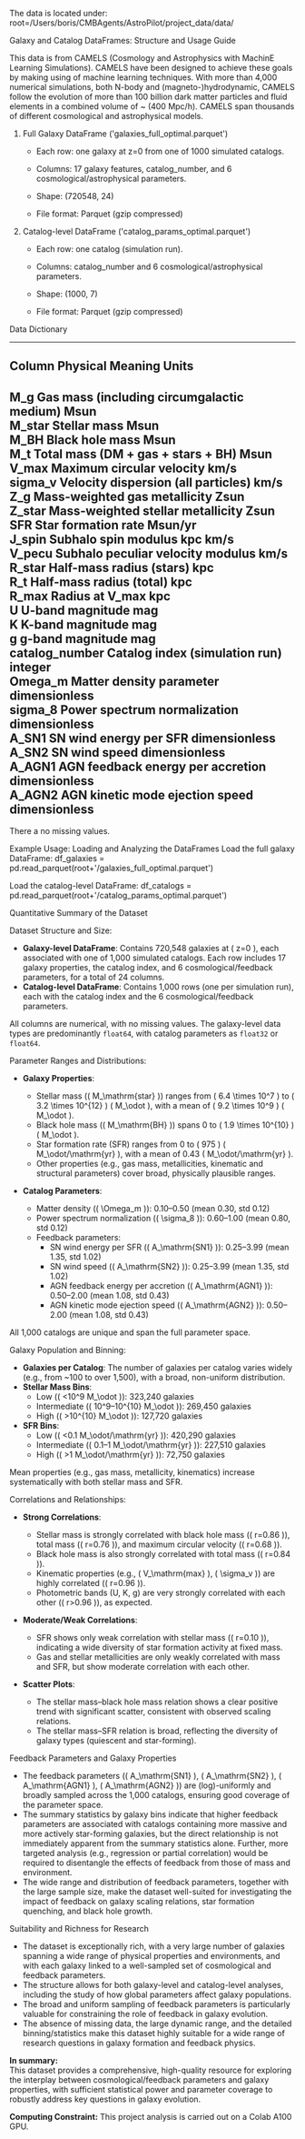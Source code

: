 
The data is located under:
root=/Users/boris/CMBAgents/AstroPilot/project_data/data/

Galaxy and Catalog DataFrames: Structure and Usage Guide

This data is from CAMELS (Cosmology and Astrophysics with MachinE 
Learning Simulations). CAMELS have been designed to achieve these goals by making using of machine learning techniques. With more than 4,000 numerical simulations, both N-body and (magneto-)hydrodynamic, CAMELS follow the evolution of more than 100 billion dark matter particles and fluid elements in a combined volume of ~ (400 Mpc/h). CAMELS span thousands of different cosmological and astrophysical models. 

1. Full Galaxy DataFrame ('galaxies_full_optimal.parquet')

   - Each row: one galaxy at z=0 from one of 1000 simulated catalogs.

   - Columns: 17 galaxy features, catalog_number, and 6 cosmological/astrophysical parameters.

   - Shape: (720548, 24)

   - File format: Parquet (gzip compressed)


2. Catalog-level DataFrame ('catalog_params_optimal.parquet')

   - Each row: one catalog (simulation run).

   - Columns: catalog_number and 6 cosmological/astrophysical parameters.

   - Shape: (1000, 7)

   - File format: Parquet (gzip compressed)



Data Dictionary

----------------------------------------------------------------------
Column             Physical Meaning                         Units               
----------------------------------------------------------------------
M_g                Gas mass (including circumgalactic medium) Msun                
M_star             Stellar mass                             Msun                
M_BH               Black hole mass                          Msun                
M_t                Total mass (DM + gas + stars + BH)       Msun                
V_max              Maximum circular velocity                km/s                
sigma_v            Velocity dispersion (all particles)      km/s                
Z_g                Mass-weighted gas metallicity            Zsun                
Z_star             Mass-weighted stellar metallicity        Zsun                
SFR                Star formation rate                      Msun/yr             
J_spin             Subhalo spin modulus                     kpc km/s            
V_pecu             Subhalo peculiar velocity modulus        km/s                
R_star             Half-mass radius (stars)                 kpc                 
R_t                Half-mass radius (total)                 kpc                 
R_max              Radius at V_max                          kpc                 
U                  U-band magnitude                         mag                 
K                  K-band magnitude                         mag                 
g                  g-band magnitude                         mag                 
catalog_number     Catalog index (simulation run)           integer             
Omega_m            Matter density parameter                 dimensionless       
sigma_8            Power spectrum normalization             dimensionless       
A_SN1              SN wind energy per SFR                   dimensionless       
A_SN2              SN wind speed                            dimensionless       
A_AGN1             AGN feedback energy per accretion        dimensionless       
A_AGN2             AGN kinetic mode ejection speed          dimensionless       
----------------------------------------------------------------------

There a no missing values.

Example Usage: Loading and Analyzing the DataFrames
Load the full galaxy DataFrame:
df_galaxies = pd.read_parquet(root+'/galaxies_full_optimal.parquet')

Load the catalog-level DataFrame:
df_catalogs = pd.read_parquet(root+'/catalog_params_optimal.parquet')


Quantitative Summary of the Dataset

Dataset Structure and Size:

- **Galaxy-level DataFrame**: Contains 720,548 galaxies at \( z=0 \), each associated with one of 1,000 simulated catalogs. Each row includes 17 galaxy properties, the catalog index, and 6 cosmological/feedback parameters, for a total of 24 columns.
- **Catalog-level DataFrame**: Contains 1,000 rows (one per simulation run), each with the catalog index and the 6 cosmological/feedback parameters.

All columns are numerical, with no missing values. The galaxy-level data types are predominantly `float64`, with catalog parameters as `float32` or `float64`.

Parameter Ranges and Distributions:

- **Galaxy Properties**: 
  - Stellar mass (\( M_\mathrm{star} \)) ranges from \( 6.4 \times 10^7 \) to \( 3.2 \times 10^{12} \) \( M_\odot \), with a mean of \( 9.2 \times 10^9 \) \( M_\odot \).
  - Black hole mass (\( M_\mathrm{BH} \)) spans 0 to \( 1.9 \times 10^{10} \) \( M_\odot \).
  - Star formation rate (SFR) ranges from 0 to \( 975 \) \( M_\odot/\mathrm{yr} \), with a mean of 0.43 \( M_\odot/\mathrm{yr} \).
  - Other properties (e.g., gas mass, metallicities, kinematic and structural parameters) cover broad, physically plausible ranges.

- **Catalog Parameters**:
  - Matter density (\( \Omega_m \)): 0.10–0.50 (mean 0.30, std 0.12)
  - Power spectrum normalization (\( \sigma_8 \)): 0.60–1.00 (mean 0.80, std 0.12)
  - Feedback parameters:
    - SN wind energy per SFR (\( A_\mathrm{SN1} \)): 0.25–3.99 (mean 1.35, std 1.02)
    - SN wind speed (\( A_\mathrm{SN2} \)): 0.25–3.99 (mean 1.35, std 1.02)
    - AGN feedback energy per accretion (\( A_\mathrm{AGN1} \)): 0.50–2.00 (mean 1.08, std 0.43)
    - AGN kinetic mode ejection speed (\( A_\mathrm{AGN2} \)): 0.50–2.00 (mean 1.08, std 0.43)

All 1,000 catalogs are unique and span the full parameter space.

Galaxy Population and Binning:

- **Galaxies per Catalog**: The number of galaxies per catalog varies widely (e.g., from ~100 to over 1,500), with a broad, non-uniform distribution.
- **Stellar Mass Bins**:
  - Low (\( <10^9 M_\odot \)): 323,240 galaxies
  - Intermediate (\( 10^9–10^{10} M_\odot \)): 269,450 galaxies
  - High (\( >10^{10} M_\odot \)): 127,720 galaxies
- **SFR Bins**:
  - Low (\( <0.1 M_\odot/\mathrm{yr} \)): 420,290 galaxies
  - Intermediate (\( 0.1–1 M_\odot/\mathrm{yr} \)): 227,510 galaxies
  - High (\( >1 M_\odot/\mathrm{yr} \)): 72,750 galaxies

Mean properties (e.g., gas mass, metallicity, kinematics) increase systematically with both stellar mass and SFR.

Correlations and Relationships:

- **Strong Correlations**:
  - Stellar mass is strongly correlated with black hole mass (\( r=0.86 \)), total mass (\( r=0.76 \)), and maximum circular velocity (\( r=0.68 \)).
  - Black hole mass is also strongly correlated with total mass (\( r=0.84 \)).
  - Kinematic properties (e.g., \( V_\mathrm{max} \), \( \sigma_v \)) are highly correlated (\( r=0.96 \)).
  - Photometric bands (U, K, g) are very strongly correlated with each other (\( r>0.96 \)), as expected.

- **Moderate/Weak Correlations**:
  - SFR shows only weak correlation with stellar mass (\( r=0.10 \)), indicating a wide diversity of star formation activity at fixed mass.
  - Gas and stellar metallicities are only weakly correlated with mass and SFR, but show moderate correlation with each other.

- **Scatter Plots**:
  - The stellar mass–black hole mass relation shows a clear positive trend with significant scatter, consistent with observed scaling relations.
  - The stellar mass–SFR relation is broad, reflecting the diversity of galaxy types (quiescent and star-forming).

Feedback Parameters and Galaxy Properties

- The feedback parameters (\( A_\mathrm{SN1} \), \( A_\mathrm{SN2} \), \( A_\mathrm{AGN1} \), \( A_\mathrm{AGN2} \)) are (log)-uniformly and broadly sampled across the 1,000 catalogs, ensuring good coverage of the parameter space.
- The summary statistics by galaxy bins indicate that higher feedback parameters are associated with catalogs containing more massive and more actively star-forming galaxies, but the direct relationship is not immediately apparent from the summary statistics alone. Further, more targeted analysis (e.g., regression or partial correlation) would be required to disentangle the effects of feedback from those of mass and environment.
- The wide range and distribution of feedback parameters, together with the large sample size, make the dataset well-suited for investigating the impact of feedback on galaxy scaling relations, star formation quenching, and black hole growth.

Suitability and Richness for Research

- The dataset is exceptionally rich, with a very large number of galaxies spanning a wide range of physical properties and environments, and with each galaxy linked to a well-sampled set of cosmological and feedback parameters.
- The structure allows for both galaxy-level and catalog-level analyses, including the study of how global parameters affect galaxy populations.
- The broad and uniform sampling of feedback parameters is particularly valuable for constraining the role of feedback in galaxy evolution.
- The absence of missing data, the large dynamic range, and the detailed binning/statistics make this dataset highly suitable for a wide range of research questions in galaxy formation and feedback physics.


**In summary:**  
This dataset provides a comprehensive, high-quality resource for exploring the interplay between cosmological/feedback parameters and galaxy properties, with sufficient statistical power and parameter coverage to robustly address key questions in galaxy evolution.

**Computing Constraint:**
This project analysis is carried out on a Colab A100 GPU.